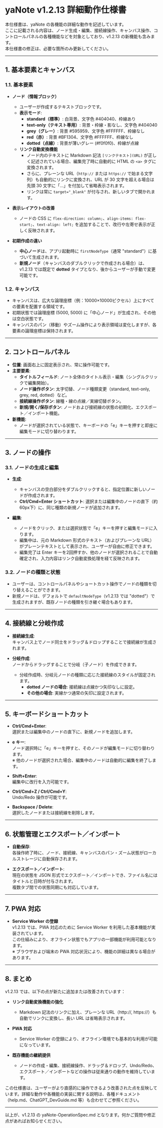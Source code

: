 # yaNote v1.2.13 詳細動作仕様書

本仕様書は、yaNote の各機能の詳細な動作を記述しています。  
ここに記載される内容は、ノード生成・編集、接続線操作、キャンバス操作、コントロールパネルの各種機能などを対象としており、v1.2.13 の新機能も含みます。  
本仕様書の修正は、必要な箇所のみ更新してください。

---

## 1. 基本要素とキャンバス

### 1.1. 基本要素

- **ノード（情報ブロック）**  
  - ユーザーが作成するテキストブロックです。  
  - **表示モード**:  
    - **standard（標準）**: 白背景、文字色 #404040、枠線あり  
    - **text-only（テキスト専用）**: 背景・枠線・影なし、文字色 #404040  
    - **grey（グレー）**: 背景 #595959、文字色 #FFFFFF、枠線なし  
    - **red（赤）**: 背景 #BF1304、文字色 #FFFFFF、枠線なし  
    - **dotted（点線）**: 背景が薄いグレー (#f0f0f0)、枠線が点線  
  - **リンク自動変換機能**  
    - ノード内のテキストに Markdown 記法 `[リンクテキスト](URL)` が正しく記述されている場合、編集完了時に自動的に HTML の `<a>` タグに変換されます。  
    - さらに、プレーンな URL（`http://` または `https://` で始まる文字列）も自動的にリンクに変換され、URL が 30 文字を超える場合は先頭 30 文字に「...」を付加して省略表示されます。  
    - リンクは常に `target="_blank"` が付与され、新しいタブで開かれます。

- **表示レイアウトの改善**  
  - ノードの CSS に `flex-direction: column;`、`align-items: flex-start;`、`text-align: left;` を追加することで、改行や左寄せ表示が正しく反映されます。

- **初期作成の違い**  
  - **中心ノード**は、アプリ起動時に `firstNodeType`（通常 "standard"）に基づいて生成されます。  
  - **新規ノード**（キャンバスのダブルクリックで作成される場合）は、v1.2.13 では既定で **dotted** タイプとなり、後からユーザーが手動で変更可能です。

### 1.2. キャンバス

- キャンバスは、広大な論理座標（例：10000×10000ピクセル）上にすべての要素を配置する領域です。  
- 初期状態では論理座標 (5000, 5000) に「中心ノード」が生成され、その他は空白状態です。  
- キャンバスのパン（移動）やズーム操作により表示領域は変化しますが、各要素の論理座標は保持されます。

---

## 2. コントロールパネル

- **位置**: 画面右上に固定表示され、常に操作可能です。  
- **主要要素**:
  - **タイトルフィールド**: ノート全体のタイトル表示・編集（シングルクリックで編集開始）。  
  - **ノード操作ボタン**: 太字切替、ノード種類変更（standard, text-only, grey, red, dotted）など。  
  - **接続線操作ボタン**: 線種・線の点線／実線切替ボタン。  
  - **新規/開く/保存ボタン**: ノードおよび接続線の状態の初期化、エクスポート／インポート機能。  
- **新機能**:  
  - ノードが選択されている状態で、キーボードの「e」キーを押すと即座に編集モードに切り替わります。

---

## 3. ノードの操作

### 3.1. ノードの生成と編集

- **生成**:  
  - キャンバスの空白部分をダブルクリックすると、指定位置に新しいノードが作成されます。  
  - **Ctrl/Cmd+Enter ショートカット**: 選択または編集中のノードの直下（約60px下）に、同じ種類の新規ノードが追加されます。
  
- **編集**:  
  - ノードをクリック、または選択状態で「e」キーを押すと編集モードに入ります。  
  - 編集中は、元の Markdown 形式のテキスト（およびプレーンな URL）がプレーンテキストとして表示され、ユーザーが自由に修正できます。  
  - 編集完了は Enter キーを2回押すか、他のノードが選択されることで自動確定され、入力内容はリンク自動変換処理を経て反映されます。

### 3.2. ノードの種類と状態

- ユーザーは、コントロールパネルやショートカット操作でノードの種類を切り替えることができます。  
- 新規ノードは、デフォルトで `defaultNodeType`（v1.2.13 では "dotted"）で生成されますが、既存ノードの種類を引き継ぐ場合もあります。

---

## 4. 接続線と分岐作成

- **接続線生成**:  
  キャンバス上でノード同士をドラッグ＆ドロップすることで接続線が生成されます。
  
- **分岐作成**:  
  ノードからドラッグすることで分岐（子ノード）を作成できます。  
  - 分岐作成時、分岐元ノードの種類に応じた接続線のスタイルが固定されます。  
    - **dotted ノードの場合**: 接続線は点線かつ矢印なしに設定。  
    - **その他の場合**: 実線かつ通常の矢印に設定されます。

---

## 5. キーボードショートカット

- **Ctrl/Cmd+Enter**:  
  選択または編集中のノードの直下に、新規ノードを追加します。

- **e キー**:  
  ノード選択時に「e」キーを押すと、そのノードが編集モードに切り替わります。  
  ※ 他のノードが選択された場合、編集中のノードは自動的に編集を終了します。

- **Shift+Enter**:  
  編集中に改行を入力可能です。

- **Ctrl/Cmd+Z / Ctrl/Cmd+Y**:  
  Undo/Redo 操作が可能です。

- **Backspace / Delete**:  
  選択したノードまたは接続線を削除します。

---

## 6. 状態管理とエクスポート／インポート

- **自動保存**:  
  各操作終了時に、ノード、接続線、キャンバスのパン・ズーム状態がローカルストレージに自動保存されます。

- **エクスポート／インポート**:  
  現在の状態を JSON 形式でエクスポート／インポートでき、ファイル名にはタイトルと日時が付与されます。  
  複数タブ間での状態同期にも対応しています。

---

## 7. PWA 対応

- **Service Worker の登録**  
  v1.2.13 では、PWA 対応のために Service Worker を利用した基本機能が実装されています。  
  この仕組みにより、オフライン状態でもアプリの一部機能が利用可能となります。  
  ※ ブラウザおよび端末の PWA 対応状況により、機能の詳細は異なる場合があります。

---

## 8. まとめ

v1.2.13 では、以下の点が新たに追加または改善されています：

- **リンク自動変換機能の強化**  
  - Markdown 記法のリンクに加え、プレーンな URL（http://, https://）も自動でリンクに変換し、長い URL は省略表示されます。

- **PWA 対応**  
  - Service Worker の登録により、オフライン環境でも基本的な利用が可能になっています。

- **既存機能の継続提供**  
  - ノードの作成・編集、接続線操作、ドラッグ＆ドロップ、Undo/Redo、エクスポート／インポートなどの操作は従来通りの動作を維持しています。

この仕様書は、ユーザーがより直感的に操作できるよう改善された点を反映しています。詳細な動作や各機能の実装に関する説明は、各種ドキュメント（help.md、ChatGPT_DevGuide.md 等）も合わせてご参照ください。

---

以上が、v1.2.13 の yaNote-OperationSpec.md となります。何かご質問や修正点があればお知らせください。